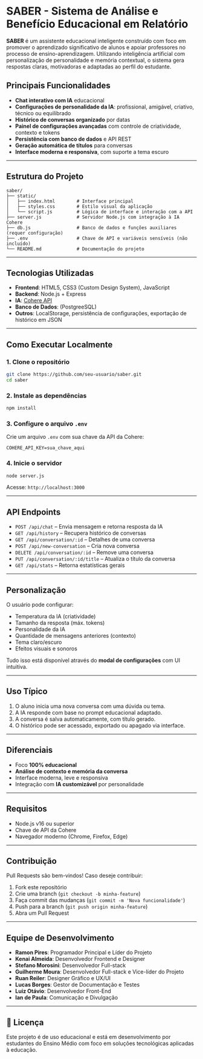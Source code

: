 # SABER - Sistema de Análise e Benefício Educacional em Relatório

**SABER** é um assistente educacional inteligente construído com foco em promover o aprendizado significativo de alunos e apoiar professores no processo de ensino-aprendizagem. Utilizando inteligência artificial com personalização de personalidade e memória contextual, o sistema gera respostas claras, motivadoras e adaptadas ao perfil do estudante.

## Principais Funcionalidades

* **Chat interativo com IA** educacional
* **Configurações de personalidade da IA**: profissional, amigável, criativo, técnico ou equilibrado
* **Histórico de conversas organizado** por datas
* **Painel de configurações avançadas** com controle de criatividade, contexto e tokens
* **Persistência com banco de dados** e API REST
* **Geração automática de títulos** para conversas
* **Interface moderna e responsiva**, com suporte a tema escuro

---

## Estrutura do Projeto

```
saber/
├── static/
│   ├── index.html        # Interface principal
│   ├── styles.css        # Estilo visual da aplicação
│   └── script.js         # Lógica de interface e interação com a API
├── server.js             # Servidor Node.js com integração à IA Cohere
├── db.js                 # Banco de dados e funções auxiliares (requer configuração)
├── .env                  # Chave de API e variáveis sensíveis (não incluído)
└── README.md             # Documentação do projeto
```

---

## Tecnologias Utilizadas

* **Frontend**: HTML5, CSS3 (Custom Design System), JavaScript
* **Backend**: Node.js + Express
* **IA**: [Cohere API](https://cohere.com/)
* **Banco de Dados**: (PostgreeSQL)
* **Outros**: LocalStorage, persistência de configurações, exportação de histórico em JSON

---

## Como Executar Localmente

### 1. Clone o repositório

```bash
git clone https://github.com/seu-usuario/saber.git
cd saber
```

### 2. Instale as dependências

```bash
npm install
```

### 3. Configure o arquivo `.env`

Crie um arquivo `.env` com sua chave da API da Cohere:

```
COHERE_API_KEY=sua_chave_aqui
```

### 4. Inicie o servidor

```bash
node server.js
```

Acesse: `http://localhost:3000`

---

## API Endpoints

* `POST /api/chat` – Envia mensagem e retorna resposta da IA
* `GET /api/history` – Recupera histórico de conversas
* `GET /api/conversation/:id` – Detalhes de uma conversa
* `POST /api/new-conversation` – Cria nova conversa
* `DELETE /api/conversation/:id` – Remove uma conversa
* `PUT /api/conversation/:id/title` – Atualiza o título da conversa
* `GET /api/stats` – Retorna estatísticas gerais

---

## Personalização

O usuário pode configurar:

* Temperatura da IA (criatividade)
* Tamanho da resposta (máx. tokens)
* Personalidade da IA
* Quantidade de mensagens anteriores (contexto)
* Tema claro/escuro
* Efeitos visuais e sonoros

Tudo isso está disponível através do **modal de configurações** com UI intuitiva.

---

## Uso Típico

1. O aluno inicia uma nova conversa com uma dúvida ou tema.
2. A IA responde com base no prompt educacional adaptado.
3. A conversa é salva automaticamente, com título gerado.
4. O histórico pode ser acessado, exportado ou apagado via interface.

---

## Diferenciais

* Foco **100% educacional**
* **Análise de contexto e memória da conversa**
* Interface moderna, leve e responsiva
* Integração com **IA customizável** por personalidade

---

## Requisitos

* Node.js v16 ou superior
* Chave de API da Cohere
* Navegador moderno (Chrome, Firefox, Edge)

---

## Contribuição

Pull Requests são bem-vindos! Caso deseje contribuir:

1. Fork este repositório
2. Crie uma branch (`git checkout -b minha-feature`)
3. Faça commit das mudanças (`git commit -m 'Nova funcionalidade'`)
4. Push para a branch (`git push origin minha-feature`)
5. Abra um Pull Request

---

## Equipe de Desenvolvimento

- **Ramon Pires**: Programador Principal e Líder do Projeto  
- **Kenai Almeida**: Desenvolvedor Frontend e Designer 
- **Stefano Morosini**: Desenvolvedor Full-stack
- **Guilherme Moura**: Desenvolvedor Full-stack e Vice-líder do Projeto
- **Ruan Reiler**: Designer Gráfico e UX/UI  
- **Lucas Borges**: Gestor de Documentação e Testes  
- **Luiz Otávio**: Desenvolvedor Front-End  
- **Ian de Paula**: Comunicação e Divulgação  

---

## 📜 Licença

Este projeto é de uso educacional e está em desenvolvimento por estudantes do Ensino Médio com foco em soluções tecnológicas aplicadas à educação.

